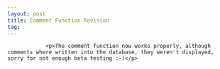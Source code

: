 ```yaml
---
layout: post
title: Comment Function Revision
tag: 
---
```



                <p>The comment function now works properly, although comments where written into the database, they weren't displayed, sorry for not enough beta testing :-)</p>
            

